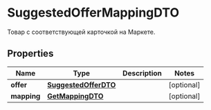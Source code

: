 

# SuggestedOfferMappingDTO

Товар с соответствующей карточкой на Маркете.

## Properties

Name | Type | Description | Notes
------------ | ------------- | ------------- | -------------
**offer** | [**SuggestedOfferDTO**](SuggestedOfferDTO.md) |  |  [optional]
**mapping** | [**GetMappingDTO**](GetMappingDTO.md) |  |  [optional]



